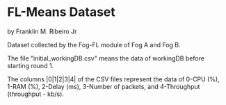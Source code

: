 # FL-Means Dataset
by Franklin M. Ribeiro Jr

Dataset collected by the Fog-FL module of Fog A and Fog B.

The file "initial_workingDB.csv" means the data of workingDB before starting round 1.

The columns |0|1|2|3|4| of the CSV files represent the data of 0-CPU (%), 1-RAM (%), 2-Delay (ms), 3-Number of packets, and 4-Throughput (throughput - kb/s).
